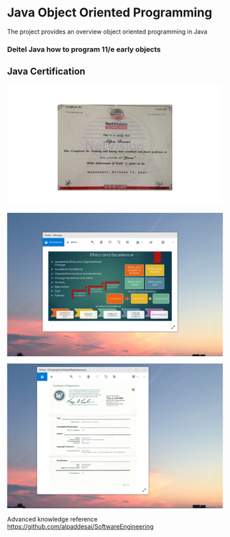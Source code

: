# Java Object Oriented Programming

The project provides an overview object oriented programming in Java

### Deitel Java how to program 11/e early objects

## Java Certification
![image](Java.jpg)

![image](EthicsandExcellence.png)

![image](USCopyrightCertificate.png)

Advanced knowledge reference https://github.com/alpaddesai/SoftwareEngineering
